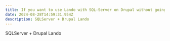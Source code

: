 ```yaml
---
title: If you want to use Lando with SQL-Server on Drupal without going crazy
date: 2024-08-28T14:59:31.954Z
description: SQLServer + Drupal Lando
---
```

SQLServer + Drupal Lando